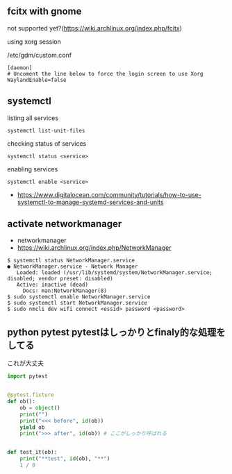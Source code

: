 ## fcitx with gnome

not supported yet?(https://wiki.archlinux.org/index.php/fcitx)

using xorg session

/etc/gdm/custom.conf

```
[daemon]
# Uncoment the line below to force the login screen to use Xorg
WaylandEnable=false
```

## systemctl

listing all services

```
systemctl list-unit-files
```

checking status of services

```
systemctl status <service>
```

enabling services

```
systemctl enable <service>
```

- https://www.digitalocean.com/community/tutorials/how-to-use-systemctl-to-manage-systemd-services-and-units

## activate networkmanager

- networkmanager
- https://wiki.archlinux.org/index.php/NetworkManager

```
$ systemctl status NetworkManager.service
● NetworkManager.service - Network Manager
   Loaded: loaded (/usr/lib/systemd/system/NetworkManager.service; disabled; vendor preset: disabled)
   Active: inactive (dead)
     Docs: man:NetworkManager(8)
$ sudo systemctl enable NetworkManager.service
$ sudo systemctl start NetworkManager.service
$ sudo nmcli dev wifi connect <essid> password <password>
```


## python pytest pytestはしっかりとfinaly的な処理をしてる

これが大丈夫

```python
import pytest


@pytest.fixture
def ob():
    ob = object()
    print("")
    print("<<< before", id(ob))
    yield ob
    print(">>> after", id(ob)) # ここがしっかり呼ばれる


def test_it(ob):
    print("**test", id(ob), "**")
    1 / 0
```
